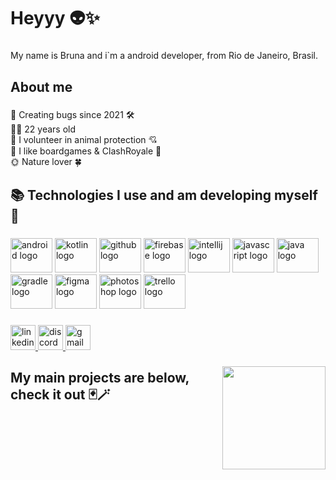 <h1 align="left">Heyyy 👽✨</h1>

###
<p align="left">My name is Bruna and i`m a android developer, from Rio de Janeiro, Brasil.</p>

###
<h2 align="left">About me</h2>

###
<p align="left">🔮 Creating bugs since 2021 🛠️<br>🧘‍♀️ 22 years old<br>🐾 I volunteer in animal protection 💘<br>🎲 I like boardgames & ClashRoyale 🎯<br>🌞 Nature lover 🍀</p>

###
<h2 align="left">📚 Technologies I use and am developing myself 🚀</h2>

###
<div align="left">
  <img src="https://cdn.jsdelivr.net/gh/devicons/devicon/icons/android/android-plain.svg" height="55" width="67" alt="android logo"  />
  <img src="https://cdn.jsdelivr.net/gh/devicons/devicon/icons/kotlin/kotlin-original.svg" height="55" width="67" alt="kotlin logo"  />
  <img src="https://cdn.jsdelivr.net/gh/devicons/devicon/icons/github/github-original.svg" height="55" width="67" alt="github logo"  />
  <img src="https://cdn.jsdelivr.net/gh/devicons/devicon/icons/firebase/firebase-plain-wordmark.svg" height="55" width="67" alt="firebase logo"  />
  <img src="https://cdn.jsdelivr.net/gh/devicons/devicon/icons/intellij/intellij-original.svg" height="55" width="67" alt="intellij logo"  />
  <img src="https://cdn.jsdelivr.net/gh/devicons/devicon/icons/javascript/javascript-original.svg" height="55" width="67" alt="javascript logo"  />
  <img src="https://cdn.jsdelivr.net/gh/devicons/devicon/icons/java/java-original.svg" height="55" width="67" alt="java logo"  />
  <img src="https://cdn.jsdelivr.net/gh/devicons/devicon/icons/gradle/gradle-plain-wordmark.svg" height="55" width="67" alt="gradle logo"  />
  <img src="https://cdn.jsdelivr.net/gh/devicons/devicon/icons/figma/figma-original.svg" height="55" width="67" alt="figma logo"  />
  <img src="https://cdn.jsdelivr.net/gh/devicons/devicon/icons/photoshop/photoshop-plain.svg" height="55" width="67" alt="photoshop logo"  />
  <img src="https://cdn.jsdelivr.net/gh/devicons/devicon/icons/trello/trello-plain.svg" height="55" width="67" alt="trello logo"  />
</div>

###
<div align="left">
  <a href="https://www.linkedin.com/in/brunabottino/" target="_blank">
    <img src="https://img.shields.io/static/v1?message=LinkedIn&logo=linkedin&label=&color=0077B5&logoColor=white&labelColor=&style=for-the-badge" height="40" alt="linkedin logo"  />
  </a>
  <a href="BrunaBottino#1660" target="_blank">
    <img src="https://img.shields.io/static/v1?message=Discord&logo=discord&label=&color=7289DA&logoColor=&labelColor=&style=for-the-badge" height="40" alt="discord logo"  />
  </a>
  <a href="brunasbottino@gmail.com" target="_blank">
    <img src="https://img.shields.io/static/v1?message=Gmail&logo=gmail&label=brunasbottino@gmail.com&color=D14836&logoColor=red&labelColor=&style=for-the-badge" height="40" alt="gmail logo"  />
  </a>
</div>

###
<img align="right" height="165" src="https://i.pinimg.com/originals/2b/cc/0e/2bcc0e11960ebe99ec2c4d402328a970.gif"  />

###
<h2 align="left">My main projects are below, check it out 🃏🪄</h2>

###
